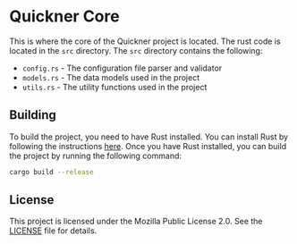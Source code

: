 # Quickner Core

This is where the core of the Quickner project is located. The rust code is located in the `src` directory. The `src` directory contains the following:

- `config.rs` - The configuration file parser and validator
- `models.rs` - The data models used in the project
- `utils.rs` - The utility functions used in the project

## Building

To build the project, you need to have Rust installed. You can install Rust by following the instructions [here](https://www.rust-lang.org/tools/install). Once you have Rust installed, you can build the project by running the following command:

```bash
cargo build --release
```

## License

This project is licensed under the Mozilla Public License 2.0. See the [LICENSE](LICENSE) file for details.
